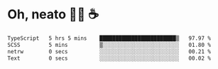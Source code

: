 # Oh, neato 🧑‍💻 ☕

<!--START_SECTION:waka-->

```txt
TypeScript   5 hrs 5 mins    ████████████████████████▒   97.97 %
SCSS         5 mins          ▒░░░░░░░░░░░░░░░░░░░░░░░░   01.80 %
netrw        0 secs          ░░░░░░░░░░░░░░░░░░░░░░░░░   00.21 %
Text         0 secs          ░░░░░░░░░░░░░░░░░░░░░░░░░   00.02 %
```

<!--END_SECTION:waka-->
